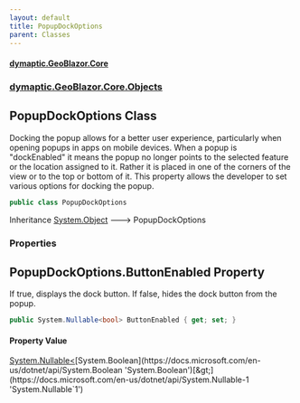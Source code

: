 ```yaml
---
layout: default
title: PopupDockOptions
parent: Classes
---
```

#### [dymaptic.GeoBlazor.Core](index.html 'index')
### [dymaptic.GeoBlazor.Core.Objects](index.html#dymaptic.GeoBlazor.Core.Objects 'dymaptic.GeoBlazor.Core.Objects')

## PopupDockOptions Class

Docking the popup allows for a better user experience, particularly when opening popups in apps on mobile devices. When a popup is "dockEnabled" it means the popup no longer points to the selected feature or the location assigned to it. Rather it is placed in one of the corners of the view or to the top or bottom of it. This property allows the developer to set various options for docking the popup.

```csharp
public class PopupDockOptions
```

Inheritance [System.Object](https://docs.microsoft.com/en-us/dotnet/api/System.Object 'System.Object') &#129106; PopupDockOptions
### Properties

<a name='dymaptic.GeoBlazor.Core.Objects.PopupDockOptions.ButtonEnabled'></a>

## PopupDockOptions.ButtonEnabled Property

If true, displays the dock button. If false, hides the dock button from the popup.

```csharp
public System.Nullable<bool> ButtonEnabled { get; set; }
```

#### Property Value
[System.Nullable&lt;](https://docs.microsoft.com/en-us/dotnet/api/System.Nullable-1 'System.Nullable`1')[System.Boolean](https://docs.microsoft.com/en-us/dotnet/api/System.Boolean 'System.Boolean')[&gt;](https://docs.microsoft.com/en-us/dotnet/api/System.Nullable-1 'System.Nullable`1')
